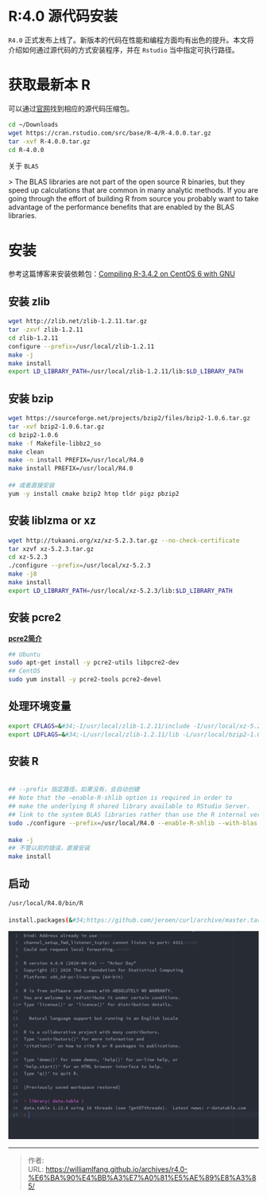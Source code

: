 # R:4.0 源代码安装


`R4.0` 正式发布上线了。新版本的代码在性能和编程方面均有出色的提升。本文将介绍如何通过源代码的方式安装程序，并在 `Rstudio` 当中指定可执行路径。



# 获取最新本 R



可以通过[官网](https://cran.rstudio.com/src/base/R-4/)找到相应的源代码压缩包。

```bash
cd ~/Downloads
wget https://cran.rstudio.com/src/base/R-4/R-4.0.0.tar.gz
tar -xvf R-4.0.0.tar.gz
cd R-4.0.0
```

关于 `BLAS`

&gt; The BLAS libraries are not part of the open source R binaries, but they speed up calculations that are common in many analytic methods. If you are going through the effort of building R from source you probably want to take advantage of the performance benefits that are enabled by the BLAS libraries.



# 安装



参考这篇博客来安装依赖包：[Compiling R-3.4.2 on CentOS 6 with GNU](https://linuxcluster.wordpress.com/2017/10/29/compiling-r-3-4-2-on-centos-6-with-gnu/)



## 安装 zlib

```bash
wget http://zlib.net/zlib-1.2.11.tar.gz
tar -zxvf zlib-1.2.11
cd zlib-1.2.11
configure --prefix=/usr/local/zlib-1.2.11
make -j 
make install
export LD_LIBRARY_PATH=/usr/local/zlib-1.2.11/lib:$LD_LIBRARY_PATH
```



## 安装 bzip

```bash
wget https://sourceforge.net/projects/bzip2/files/bzip2-1.0.6.tar.gz
tar -xvf bzip2-1.0.6.tar.gz
cd bzip2-1.0.6
make -f Makefile-libbz2_so
make clean
make -n install PREFIX=/usr/local/R4.0
make install PREFIX=/usr/local/R4.0

## 或者直接安装
yum -y install cmake bzip2 htop tldr pigz pbzip2
```



## 安装 liblzma or xz



````bash
wget http://tukaani.org/xz/xz-5.2.3.tar.gz --no-check-certificate
tar xzvf xz-5.2.3.tar.gz
cd xz-5.2.3
./configure --prefix=/usr/local/xz-5.2.3
make -j8
make install
export LD_LIBRARY_PATH=/usr/local/xz-5.2.3/lib:$LD_LIBRARY_PATH
````



## 安装  pcre2

[**pcre2简介**](http://blog.fpliu.com/it/software/pcre2)

```bash
## Ubuntu
sudo apt-get install -y pcre2-utils libpcre2-dev
## CentOS
sudo yum install -y pcre2-tools pcre2-devel
```



## 处理环境变量

```bash
export CFLAGS=&#34;-I/usr/local/zlib-1.2.11/include -I/usr/local/xz-5.2.3/include&#34;
export LDFLAGS=&#34;-L/usr/local/zlib-1.2.11/lib -L/usr/local/bzip2-1.0.6/lib -L/usr/local/xz-5.2.3/lib -L/usr/local/xz-5.2.3/lib&#34;
```



## 安装 R



```bash

## --prefix 指定路径，如果没有，会自动创建
## Note that the –enable-R-shlib option is required in order to 
## make the underlying R shared library available to RStudio Server.
## link to the system BLAS libraries rather than use the R internal versions
sudo ./configure --prefix=/usr/local/R4.0 --enable-R-shlib --with-blas --with-lapack --enable-utf8 LDFLAGS=&#34;-L/usr/local/zlib-1.2.11/lib -L/usr/local/bzip2-1.0.6/lib -L/usr/local/xz-5.2.3/lib -L/usr/local/xz-5.2.3/lib&#34; CFLAGS=&#34;-I/usr/local/zlib-1.2.11/include -I/usr/local/xz-5.2.3/include&#34;

make -j
## 不管以前的错误，直接安装
make install
```

## 启动

```bash
/usr/local/R4.0/bin/R

install.packages(&#34;https://github.com/jeroen/curl/archive/master.tar.gz&#34;, repos = NULL)
```

![](/images/2020-05-14-R-4.0-源代码安装/R4.0.png)

---

> 作者:   
> URL: https://williamlfang.github.io/archives/r4.0-%E6%BA%90%E4%BB%A3%E7%A0%81%E5%AE%89%E8%A3%85/  

